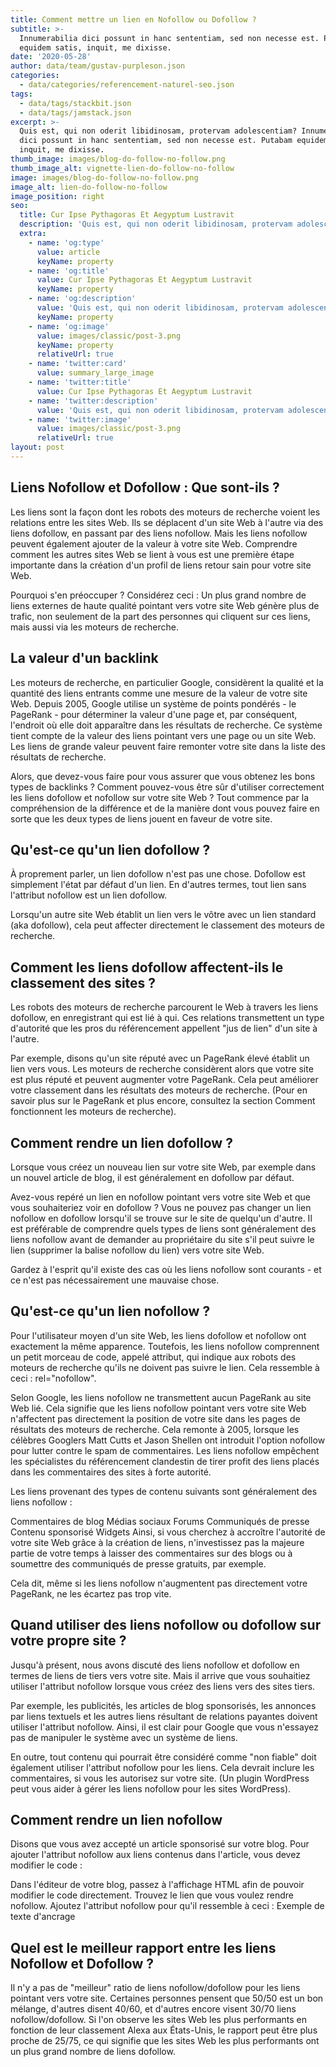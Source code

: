 ```yaml
---
title: Comment mettre un lien en Nofollow ou Dofollow ?
subtitle: >-
  Innumerabilia dici possunt in hanc sententiam, sed non necesse est. Putabam
  equidem satis, inquit, me dixisse.
date: '2020-05-28'
author: data/team/gustav-purpleson.json
categories:
  - data/categories/referencement-naturel-seo.json
tags:
  - data/tags/stackbit.json
  - data/tags/jamstack.json
excerpt: >-
  Quis est, qui non oderit libidinosam, protervam adolescentiam? Innumerabilia
  dici possunt in hanc sententiam, sed non necesse est. Putabam equidem satis,
  inquit, me dixisse.
thumb_image: images/blog-do-follow-no-follow.png
thumb_image_alt: vignette-lien-do-follow-no-follow
image: images/blog-do-follow-no-follow.png
image_alt: lien-do-follow-no-follow
image_position: right
seo:
  title: Cur Ipse Pythagoras Et Aegyptum Lustravit
  description: 'Quis est, qui non oderit libidinosam, protervam adolescentiam'
  extra:
    - name: 'og:type'
      value: article
      keyName: property
    - name: 'og:title'
      value: Cur Ipse Pythagoras Et Aegyptum Lustravit
      keyName: property
    - name: 'og:description'
      value: 'Quis est, qui non oderit libidinosam, protervam adolescentiam'
      keyName: property
    - name: 'og:image'
      value: images/classic/post-3.png
      keyName: property
      relativeUrl: true
    - name: 'twitter:card'
      value: summary_large_image
    - name: 'twitter:title'
      value: Cur Ipse Pythagoras Et Aegyptum Lustravit
    - name: 'twitter:description'
      value: 'Quis est, qui non oderit libidinosam, protervam adolescentiam'
    - name: 'twitter:image'
      value: images/classic/post-3.png
      relativeUrl: true
layout: post
---
```

## Liens Nofollow et Dofollow : Que sont-ils ?

Les liens sont la façon dont les robots des moteurs de recherche voient les relations entre les sites Web. Ils se déplacent d'un site Web à l'autre via des liens dofollow, en passant par des liens nofollow. Mais les liens nofollow peuvent également ajouter de la valeur à votre site Web. Comprendre comment les autres sites Web se lient à vous est une première étape importante dans la création d'un profil de liens retour sain pour votre site Web.

Pourquoi s'en préoccuper ? Considérez ceci : Un plus grand nombre de liens externes de haute qualité pointant vers votre site Web génère plus de trafic, non seulement de la part des personnes qui cliquent sur ces liens, mais aussi via les moteurs de recherche.

## La valeur d'un backlink

Les moteurs de recherche, en particulier Google, considèrent la qualité et la quantité des liens entrants comme une mesure de la valeur de votre site Web. Depuis 2005, Google utilise un système de points pondérés - le PageRank - pour déterminer la valeur d'une page et, par conséquent, l'endroit où elle doit apparaître dans les résultats de recherche. Ce système tient compte de la valeur des liens pointant vers une page ou un site Web. Les liens de grande valeur peuvent faire remonter votre site dans la liste des résultats de recherche.

Alors, que devez-vous faire pour vous assurer que vous obtenez les bons types de backlinks ? Comment pouvez-vous être sûr d'utiliser correctement les liens dofollow et nofollow sur votre site Web ? Tout commence par la compréhension de la différence et de la manière dont vous pouvez faire en sorte que les deux types de liens jouent en faveur de votre site.

## Qu'est-ce qu'un lien dofollow ?

À proprement parler, un lien dofollow n'est pas une chose. Dofollow est simplement l'état par défaut d'un lien. En d'autres termes, tout lien sans l'attribut nofollow est un lien dofollow.

Lorsqu'un autre site Web établit un lien vers le vôtre avec un lien standard (aka dofollow), cela peut affecter directement le classement des moteurs de recherche.

## Comment les liens dofollow affectent-ils le classement des sites ?

Les robots des moteurs de recherche parcourent le Web à travers les liens dofollow, en enregistrant qui est lié à qui. Ces relations transmettent un type d'autorité que les pros du référencement appellent "jus de lien" d'un site à l'autre.

Par exemple, disons qu'un site réputé avec un PageRank élevé établit un lien vers vous. Les moteurs de recherche considèrent alors que votre site est plus réputé et peuvent augmenter votre PageRank. Cela peut améliorer votre classement dans les résultats des moteurs de recherche. (Pour en savoir plus sur le PageRank et plus encore, consultez la section Comment fonctionnent les moteurs de recherche).

## Comment rendre un lien dofollow ?

Lorsque vous créez un nouveau lien sur votre site Web, par exemple dans un nouvel article de blog, il est généralement en dofollow par défaut.

Avez-vous repéré un lien en nofollow pointant vers votre site Web et que vous souhaiteriez voir en dofollow ? Vous ne pouvez pas changer un lien nofollow en dofollow lorsqu'il se trouve sur le site de quelqu'un d'autre. Il est préférable de comprendre quels types de liens sont généralement des liens nofollow avant de demander au propriétaire du site s'il peut suivre le lien (supprimer la balise nofollow du lien) vers votre site Web.

Gardez à l'esprit qu'il existe des cas où les liens nofollow sont courants - et ce n'est pas nécessairement une mauvaise chose.

## Qu'est-ce qu'un lien nofollow ?

Pour l'utilisateur moyen d'un site Web, les liens dofollow et nofollow ont exactement la même apparence. Toutefois, les liens nofollow comprennent un petit morceau de code, appelé attribut, qui indique aux robots des moteurs de recherche qu'ils ne doivent pas suivre le lien. Cela ressemble à ceci : rel="nofollow".

Selon Google, les liens nofollow ne transmettent aucun PageRank au site Web lié. Cela signifie que les liens nofollow pointant vers votre site Web n'affectent pas directement la position de votre site dans les pages de résultats des moteurs de recherche. Cela remonte à 2005, lorsque les célèbres Googlers Matt Cutts et Jason Shellen ont introduit l'option nofollow pour lutter contre le spam de commentaires. Les liens nofollow empêchent les spécialistes du référencement clandestin de tirer profit des liens placés dans les commentaires des sites à forte autorité.

Les liens provenant des types de contenu suivants sont généralement des liens nofollow :

Commentaires de blog
Médias sociaux
Forums
Communiqués de presse
Contenu sponsorisé
Widgets
Ainsi, si vous cherchez à accroître l'autorité de votre site Web grâce à la création de liens, n'investissez pas la majeure partie de votre temps à laisser des commentaires sur des blogs ou à soumettre des communiqués de presse gratuits, par exemple.

Cela dit, même si les liens nofollow n'augmentent pas directement votre PageRank, ne les écartez pas trop vite.

## Quand utiliser des liens nofollow ou dofollow sur votre propre site ?

Jusqu'à présent, nous avons discuté des liens nofollow et dofollow en termes de liens de tiers vers votre site. Mais il arrive que vous souhaitiez utiliser l'attribut nofollow lorsque vous créez des liens vers des sites tiers.

Par exemple, les publicités, les articles de blog sponsorisés, les annonces par liens textuels et les autres liens résultant de relations payantes doivent utiliser l'attribut nofollow. Ainsi, il est clair pour Google que vous n'essayez pas de manipuler le système avec un système de liens.

En outre, tout contenu qui pourrait être considéré comme "non fiable" doit également utiliser l'attribut nofollow pour les liens. Cela devrait inclure les commentaires, si vous les autorisez sur votre site. (Un plugin WordPress peut vous aider à gérer les liens nofollow pour les sites WordPress).

## Comment rendre un lien nofollow

Disons que vous avez accepté un article sponsorisé sur votre blog. Pour ajouter l'attribut nofollow aux liens contenus dans l'article, vous devez modifier le code :

Dans l'éditeur de votre blog, passez à l'affichage HTML afin de pouvoir modifier le code directement.
Trouvez le lien que vous voulez rendre nofollow.
Ajoutez l'attribut nofollow pour qu'il ressemble à ceci :
Exemple de texte d'ancrage

## Quel est le meilleur rapport entre les liens Nofollow et Dofollow ?

Il n'y a pas de "meilleur" ratio de liens nofollow/dofollow pour les liens pointant vers votre site. Certaines personnes pensent que 50/50 est un bon mélange, d'autres disent 40/60, et d'autres encore visent 30/70 liens nofollow/dofollow. Si l'on observe les sites Web les plus performants en fonction de leur classement Alexa aux États-Unis, le rapport peut être plus proche de 25/75, ce qui signifie que les sites Web les plus performants ont un plus grand nombre de liens dofollow.
